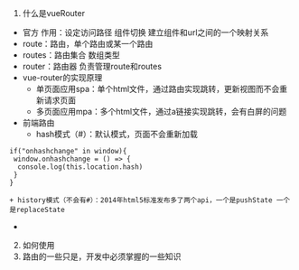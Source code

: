 1. 什么是vueRouter
  * 官方 作用：设定访问路径  组件切换  建立组件和url之间的一个映射关系
  * route：路由，单个路由或某一个路由
  * routes：路由集合 数组类型
  * router：路由器  负责管理route和routes
  * vue-router的实现原理
    + 单页面应用spa：单个html文件，通过路由实现跳转，更新视图而不会重新请求页面
    + 多页面应用mpa：多个html文件，通过a链接实现跳转，会有白屏的问题
  * 前端路由
    + hash模式（#）：默认模式，页面不会重新加载

```
if("onhashchange" in window){
 window.onhashchange = () => {
  console.log(this.location.hash)
 }
}
```
   
    + history模式（不会有#）：2014年html5标准发布多了两个api，一个是pushState 一个是replaceState
  * 
2. 如何使用
3. 路由的一些只是，开发中必须掌握的一些知识
